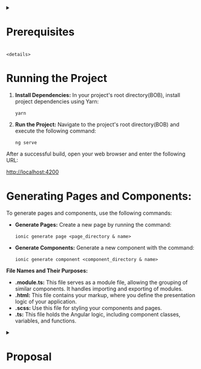 
<details>
  <summary><h1>Prerequisites</h1></summary>
  <div class="content">
    <!-- Your content goes here -->
    Instructions for setting up and running the project:

**Prerequisites:**

1. **Download Git:** Get Git from [https://git-scm.com/downloads](https://git-scm.com/downloads).
2. **Clone the Repository:** Clone the project repository using the following URL: [https://github.com/ThaboLetsoalo/IMY320_BOTTLE_OF_BREAD](https://github.com/ThaboLetsoalo/IMY320_BOTTLE_OF_BREAD).
3. **Install Node.js:** Download and install Node.js from [https://nodejs.org/en/download](https://nodejs.org/en/download).
4. **Install Angular:** Open your command prompt and run the following command to install Angular CLI globally:

   ```shell
   npm install -g @angular/cli
   ```
5. **Install Ionic:** Install the Ionic CLI globally with the following command:

   ```shell
   npm install -g @ionic/cli
   ```
6. **Install Yarn:** Install Yarn globally by running:

   ```shell
   npm install -g yarn
   ```

</div>
</details>




`<details>`

<summary><h1>Running the Project</h1></summary>
  <div class="content">

1. **Install Dependencies:** In your project's root directory(BOB), install project dependencies using Yarn:

   ```shell
   yarn
   ```
2. **Run the Project:** Navigate to the project's root directory(BOB) and execute the following command:

   ```shell
   ng serve
   ```

After a successful build, open your web browser and enter the following URL:

   [http://localhost:4200](http://localhost:4200)

</div>
</details



<details>
  <summary><h1>Generating Pages and Components:</h1></summary>
  <div class="content">
   To generate pages and components, use the following commands:


- **Generate Pages:** Create a new page by running the command:

  ```shell
  ionic generate page <page_directory & name>
  ```
- **Generate Components:** Generate a new component with the command:

  ```shell
  ionic generate component <component_directory & name>
  ```

**File Names and Their Purposes:**

- **.module.ts:** This file serves as a module file, allowing the grouping of similar components. It handles importing and exporting of modules.
- **.html:** This file contains your markup, where you define the presentation logic of your application.
- **.scss:** Use this file for styling your components and pages.
- **.ts:** This file holds the Angular logic, including component classes, variables, and functions.
  </div>

</details>


<details>
  <summary> <h1>Proposal<h1></summary>
  <div class="content">
 
    #OUR TEAM

* **Tinashe Austin.**
* **Risenga Sono.**
* **Thabo Letsoalo.**
* **Mduduzi Sibiya.**
* **Netshifhefhe Unarine.**

# INTRODUCTION

  In today's dynamic educational landscape, the demand for a comprehensive and user-friendly platform that empowers students has never been more critical. This proposal outlines the creation of a student assistance website that goes beyond traditional study materials.

### **OUR VISION**

  Our vision is to establish a vibrant online community that connects students, fosters collaboration, offers personalized tutoring, facilitates virtual study sessions, and assists in effective study schedule management. The core theme of the website, "Learning Network Nexus," underlines our commitment to student success through collective support and accessible resources.

# MARKET RESEARCH OVERVIEW

  In guidance for this initiative, sizable marketplace research was conducted. This evaluation involved careful evaluation of current educational structures and scholar support web sites, including Khan Academy, Coursera, and StudyBlue. By figuring out user alternatives, layout trends, and important functions, we've got distilled valuable insights that guide our challenge's direction. Additionally, a survey was administered to University of Pretoria students, soliciting insights into their support requirements, 20 random students doing various courses filled our survey. The data gathered from this survey played a pivotal role in shaping the project's approach and identifying the 5 functional requirements.

# FUNCTIONAL REQUIREMENTS AND JUSTIFICATION

1. Availability of online video tutorials and study resources
2. Academic support by means of study groups and peer collaborations
3. Assistance from alumni on a specific module student is struggling on
4. Collaboration amongst students whereby they can form study groups
5. Collaboration amongst students whereby they can form study groups.

# 1st & 2nd FUNCTIONAL REQUIREMENT

  ![1691954077876](image/README/1691954077876.png)

  Our First functional requirement is The availability of online video tutorials and study resources, These received 70% and 65% in terms of how students prefer to seek academic help and support, thus this will be a feature supported on our Website.

  Our second functional requirement is based on the fact that 65% of students seek academic support by means of study groups and peer collaborations hence we included it as a requirement.

# 3rd FUNCTIONAL REQUIREMENT

  ![1691954098736](image/README/1691954098736.png)            ![1691954213125](image/README/1691954213125.png)

  Our third functional requirement is based on 75% of the students responding yes to receiving help from alumni students who have excelled in the modules they require help with and 25% said maybe, due to no student responding No and a higher percentage of Yes, access to online tutors with reputable results in the modules they wish to tutor would be a functional requirement.

# 4th FUNCTIONAL REQUIREMENT

  ![1691954247233](image/README/1691954247233.png)

  Because 70% of students want to participate in study groups, we have incorporated a dashboard as part of the functional requirements to track progress, schedule meetings, and view progress on quizzes.

# 5th FUNCTIONAL REQUIREMENT

  Our fifth functional requirement is based on 85% of students responding that they would want problem-solving practice exercises so our website will support this as well by providing access to practice material and exercises.

# EXISTING PRODUCTS

  To Guide the ideation process we looked at a few existing websites with similar themes and ideas, we also looked at other websites that contain elements we thought would be great to incorporate in the design.

# KHAN ACADEMY

1. **Engaging and Comprehensive Content.**
   Engaging content captures and maintains the attention of students, making the learning experience enjoyable and effective. Comprehensive content covers a wide range of topics, ensuring that students can find the help they need.

   Importance : if the content is dull or incomplete, students will lose interest quickly, leading to limited learning outcomes. By offering a wide variety of engaging and comprehensive materials, students are more likely to stay motivated and achieve better results.
2. **Adaptive Learning Technology.**

   Adaptive learning tailors the educational experience to the individual student's level, pace, and learning style. This personalization improves comprehension and retention.

   Importance : Not all students learn at the same pace or in the same way. Adaptive learning ensures that each student gets a customized learning path, making the experience more effective and efficient. It addresses the diverse needs of learners, enhancing overall satisfaction.
3. **User-Friendly Interface.**

   A user-friendly interface enhances accessibility and ease of use. It reduces frustration and allows students to focus on learning rather than struggling with navigation.

   Importance : A confusing or complex interface can discourage students from using the website. A simple, intuitive design with clear navigation ensures that students can quickly find the resources they need. A responsive layout makes the website accessible on different devices, catering to the preferences and convenience of the users.

# KHAN ACADEMY(PICTURES)

  ![1691954317737](image/README/1691954317737.png)

  ![1691954332754](image/README/1691954332754.png)

# COURSERA

1. **Diverse Course Offerings:**

   Coursera provides a wide range of courses across various subjects, levels, and institutions. This diversity caters to different interests and learning needs.

   Importance : A diverse selection of courses ensures that students can find help for a multitude of topics. When creating a student help website, offering a variety of resources allows you to attract a broader audience, catering to the diverse interests and academic requirements of students.
2. **Verified Certificates and Recognized Institutions:**

   Coursera partners with reputable universities and institutions, offering verified certificates upon course completion. This adds credibility and recognition to the learning experience.

   Importance : Collaboration with respected institutions and providing verifiable certificates can enhance the reputation of your student help website. It builds trust among users, validating the quality of the content and the skills acquired, which can be valuable for learners' resumes.
3. **Structured Learning Paths:**

   Coursera often offers courses in series, allowing students to follow structured learning paths and earn specialization certificates.

   Importance : Providing structured learning paths can help guide students through their academic journey. By organizing resources in a logical sequence or offering specialized tracks, your website can help students navigate their learning more effectively, leading to better understanding and skill development.

# COURSER (PICTURES)

  ![1691954378448](image/README/1691954378448.png)

  ![1691954392105](image/README/1691954392105.png)

  ![1691954403896](image/README/1691954403896.png)

# CHEGG/STUDYBLUE

1. **Engaging and Comprehensive Content:**

   StudyBlue allows students to create and share digital flashcards, quizzes, and study guides, making learning more interactive and engaging.

   Importance: Interactive study materials can be a fantastic way to engage students. On your student help website, incorporating interactive elements like quizzes, flashcards, and collaborative study guides can enhance the learning experience, making it more enjoyable and effective.
2. **Adaptive Learning Technology:**

   StudyBlue facilitates collaboration among students by allowing them to share study materials and collaborate on content creation.

   Importance: Fostering a sense of community and collaboration can be essential for a student help website. Creating features that allow students to share their own study materials, discuss topics, and work together on challenging problems can create a supportive and engaging environment.
3. **Mobile Accessibility:**

   StudyBlue has a mobile app, enabling students to access study materials on the go.

   Importance: Mobile accessibility is crucial in today's digital landscape. Ensuring that your student help website is mobile-friendly or has a dedicated app can significantly expand your reach and cater to the convenience of students who often use their smartphones or tablets for learning.

# CHEGG(PICTURES)

  ![1691954440313](image/README/1691954440313.png)

  ![1691954452905](image/README/1691954452905.png)

# COLOUR CHOICES

  The blue and green color combination is often used in a complementary manner, creating a sense of openness and informality while maintaining a level of seriousness. This blend of colors brings a peaceful harmony that adds a subtle dynamic quality, working together effectively. When aiming to capture learners' attention, this color pairing is useful because it presents serious educational content or services in a more fun and inviting manner, making the overall visual experience less monotonous. To optimize this color scheme on an educational website, it's important to ensure sufficient contrast between the blue and green hues. Source Reference: Verpex Blog, "Best Color Combinations for Educational Websites" (URL: https://verpex.com/blog/website-tips/best-color-combinations-for-educational-websites)

1. Backgrounds: We Opted for a softer, light shade for the background, allowing content to stand out against the soothing backdrop. A pale blue or mint green (#B0E0E6) provides a gentle and inviting canvas.
2. Buttons & Text Links: Utilize a slightly darker or more vibrant shade for buttons and text links, creating a visually appealing contrast that draws learners' attention. A deeper blue or forest green (#006699) can add a touch of seriousness and ensure essential elements are noticed.
3. Lively Green: A shade that conveys energy and freshness while harmonizing with the serene blue background for accents.

# LAYOUT OF THE PAGES

#### General Layout of Pages

  Research shows humans process visuals 60,000 times faster than text, retaining 80% of what they see. Hence, balancing visual and written content is crucial for our website. (﻿Marc Avila 2020).

  To minimize user frustration and improve engagement, we will prioritize important information upfront. This reduces the risk of users leaving due to difficulty finding desired information. (Marc Avila 2020).

  To ensure readability for all users, we will use neat fonts and avoid using light font colors on light backgrounds or pale fonts on dark backgrounds. ﻿(Mike St. Jean 2020).

#### Layout for specific pages

##### Home Page

  Provides a comprehensive overview of its features, including captivating images and engaging elements that highlight study materials, collaboration, tutors, group/course management, and practice resources.

##### Study Materials Page

  Offers access to resources like notes and organizes them effectively, and implements a search bar for easy navigation and finding materials for students.

##### Study groups Page

  Has tools for group management, enabling users to create and manage study groups, as well as search for available groups. Will also have a discussion tab for the group members.

##### Alumni/Tutor Page

  This page will list reputable tutors, will include profiles of the tutors including their qualifications, expertise, and reviews from students. It should also provide an easy way for students to contact or book sessions with the tutors.

##### Support & Help Page

  Assists the user with common problems and also has a form that the user can submit to tell us their issue.

# NAVIGATION

#### Navigation Between Pages

  We intend to incorporate a sticky navigation bar on all pages of our website. This feature will ensure that users can effortlessly navigate to different pages, regardless of their scrolling depth on the current page. (﻿Anadia 2019).

# SITE STRUCTURE AND INTEGRATION

  The structure of the website emphasizes clarity and logic. A user-friendly navigation menu guides visitors seamlessly through different sections, ensuring intuitive navigation. Moreover, integration with popular video conferencing and scheduling tools amplifies the effectiveness of virtual study sessions and scheduling features.

# WIREFRAME

#### [figma link to wireframe HERE](https://www.figma.com/proto/7h4kzVZITacGqXVJksqce3/Untitled?page-id=0%3A1&type=design&node-id=75-3&viewport=-492%2C-288%2C0.21&t=ak7vSt8gYciMJvev-1&scaling=scale-down&starting-point-node-id=75%3A3&mode=design)

1. Home Page:

   - Welcome message and overview of the platform.
   - Navigation menu for different sections.
2. Study Materials Page:

   - Categories for study materials (e.g., notes, exam papers, resources).
   - Thumbnails and links to specific study materials within each category.
3. Tutors/Alumni Profiles Page:

   - List of profiles with photos and short descriptions.
   - Option to click on a profile to view more details and contact information.
4. Online Video Tutorials/Tutorials Page:

   - List of available video tutorials or written tutorials.
   - Thumbnails and titles for each tutorial, along with a brief description.
   - Links to view the tutorials.
5. Virtual Study Tiles/Group Study Page:

   - Option to create or join virtual study groups or sessions.
   - Information about ongoing or upcoming study groups.
   - Links to enter virtual study sessions.
6. Support and Help Page:

   - Information on how to get support or assistance.
   - Contact details, FAQs, and troubleshooting guides.
7. Calendar and Scheduling Page:

   - Calendar displaying important dates, events, and study sessions.
   - Option to schedule one-on-one or group study sessions.
   - Ability to set reminders and notifications.
8. Authentication and User Profiles:

   - Login/Registration page for users to create accounts or log in.
   - User profiles with personal details, profile picture, and study preferences.
   - Settings to manage account preferences and notifications.
9. Dashboard/Personalized Homepage:

   - Personalized overview of upcoming study sessions, calendar events, and notifications.
   - Quick access to frequently used features like study materials, tutorials, and study groups.

# PERSONA AND USER JOURNEY

  At the heart of our project is "Naledi," an embodiment of a college student's aspirations. As Naledi navigates through the homepage, she discovers various sections, including study materials, tutor profiles, and virtual study sessions. She engages with resources and tutors, attends virtual study sessions, and manages her study schedule efficiently with calendar features. If challenges arise, Naledi promptly accesses the "Support and Help" page. The personalized dashboard ensures a seamless overview of upcoming events and essential features.

# REFERENCE

  Avila, M. (2020, JANUARY, 05). Designing a Successful Education Website. https://www.3mediaweb.com/blog/designing-a-successful-education-website/..).

  Jean, M. S. ((2020, MAY, 05). How to Design an ADA Compliant Website [FREE Checklist]. https://www.3mediaweb.com/blog/7-steps-to-make-sure-your-website-is-ada-compliant/.

  Anadea. (2019, April 4). Sticky Navigation: Is it Worth It? https://anadea.info/blog/sticky-navigation-is-i.

</div>
</details>
